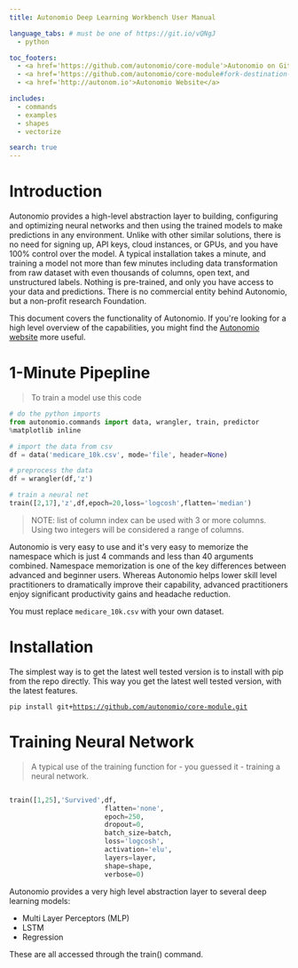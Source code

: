 ```yaml
---
title: Autonomio Deep Learning Workbench User Manual

language_tabs: # must be one of https://git.io/vQNgJ
  - python

toc_footers:
  - <a href='https://github.com/autonomio/core-module'>Autonomio on Github</a> 
  - <a href='https://github.com/autonomio/core-module#fork-destination-box'>For Autonomio</a>
  - <a href='http://autonom.io'>Autonomio Website</a> 

includes:
  - commands
  - examples
  - shapes
  - vectorize

search: true
---
```


# Introduction

Autonomio provides a high-level abstraction layer to building, configuring and optimizing neural networks and then using the trained models to make predictions in any environment. Unlike with other similar solutions, there is no need for signing up, API keys, cloud instances, or GPUs, and you have 100% control over the model. A typical installation takes a minute, and training a model not more than few minutes including data transformation from raw dataset with even thousands of columns, open text, and unstructured labels. Nothing is pre-trained, and only you have access to your data and predictions. There is no commercial entity behind Autonomio, but a non-profit research Foundation.

This document covers the functionality of Autonomio. If you're looking for a high level overview of the capabilities, you might find the [Autonomio website](http://autonom.io) more useful. 

# 1-Minute Pipepline

> To train a model use this code

```python
# do the python imports 
from autonomio.commands import data, wrangler, train, predictor
%matplotlib inline

# import the data from csv
df = data('medicare_10k.csv', mode='file', header=None)

# preprocess the data
df = wrangler(df,'z')

# train a neural net
train([2,17],'z',df,epoch=20,loss='logcosh',flatten='median')
```

> NOTE: list of column index can be used with 3 or more columns. Using two integers will be considered a range of columns.

Autonomio is very easy to use and it's very easy to memorize the namespace which is just 4 commands and less than 40 arguments combined. Namespace memorization is one of the key differences between advanced and beginner users. Whereas Autonomio helps lower skill level practitioners to dramatically improve their capability, advanced practitioners enjoy significant productivity gains and headache reduction.

<aside class="notice">
You must replace <code>medicare_10k.csv</code> with your own dataset.
</aside>

# Installation

The simplest way is to get the latest well tested version is to install with pip from the repo directly. This way you get the latest well tested version, with the latest features. 

<code>pip install git+https://github.com/autonomio/core-module.git</code>


# Training Neural Network

> A typical use of the training function for - you guessed it - training a neural network. 

```python

train([1,25],'Survived',df,
                        flatten='none',
                        epoch=250,
                        dropout=0,
                        batch_size=batch,
                        loss='logcosh',
                        activation='elu',
                        layers=layer,
                        shape=shape,
                        verbose=0)
```

Autonomio provides a very high level abstraction layer to several deep learning models:

- Multi Layer Perceptors (MLP)
- LSTM
- Regression

These are all accessed through the train() command. 